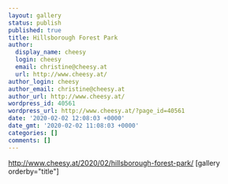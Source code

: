 ```yaml
---
layout: gallery
status: publish
published: true
title: Hillsborough Forest Park
author:
  display_name: cheesy
  login: cheesy
  email: christine@cheesy.at
  url: http://www.cheesy.at/
author_login: cheesy
author_email: christine@cheesy.at
author_url: http://www.cheesy.at/
wordpress_id: 40561
wordpress_url: http://www.cheesy.at/?page_id=40561
date: '2020-02-02 12:08:03 +0000'
date_gmt: '2020-02-02 11:08:03 +0000'
categories: []
comments: []
---
```

http://www.cheesy.at/2020/02/hillsborough-forest-park/
[gallery orderby="title"]
